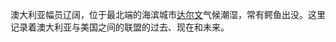 
澳大利亚幅员辽阔，位于最北端的海滨城市[达尔文](https://cn.nytimes.com/asia-pacific/20170502/trump-north-korea-us-china/)气候潮湿，常有鳄鱼出没。这里记录着澳大利亚与美国之间的联盟的过去、现在和未来。

